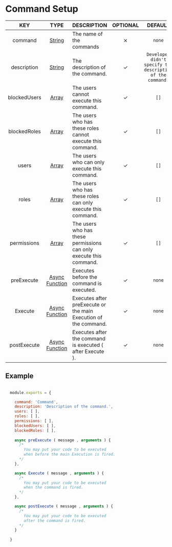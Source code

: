 # Command Setup

| KEY | TYPE | DESCRIPTION | OPTIONAL | DEFAULT |
| :-: | :--: | ----------- | :------: | :-----: |
| command | [String](https://developer.mozilla.org/en-US/docs/Web/JavaScript/Reference/Global_Objects/String) | The name of the commands | ⨯ | `none` |
| description | [String](https://developer.mozilla.org/en-US/docs/Web/JavaScript/Reference/Global_Objects/String) | The description of the command. | ✓ | `Developer didn't specify the description of the command.` | 
| blockedUsers | [Array](https://developer.mozilla.org/en-US/docs/Web/JavaScript/Reference/Global_Objects/Array/map) | The users cannot execute this command. | ✓ | `[]` |
| blockedRoles | [Array](https://developer.mozilla.org/en-US/docs/Web/JavaScript/Reference/Global_Objects/Array/map) | The users who has these roles cannot execute this command. | ✓ | `[]` |
| users | [Array](https://developer.mozilla.org/en-US/docs/Web/JavaScript/Reference/Global_Objects/Array/map) | The users who can only execute this command. | ✓ | `[]` |
| roles | [Array](https://developer.mozilla.org/en-US/docs/Web/JavaScript/Reference/Global_Objects/Array/map) | The users who has these roles can only execute this command. | ✓ | `[]` |
| permissions | [Array](https://developer.mozilla.org/en-US/docs/Web/JavaScript/Reference/Global_Objects/Array/map) | The users who has these permissions can only execute this command. | ✓ | `[]` |
| preExecute | [Async Function](https://developer.mozilla.org/en-US/docs/Web/JavaScript/Reference/Statements/async_function) | Executes before the command is executed. | ✓ | `none` | 
| Execute | [Async Function](https://developer.mozilla.org/en-US/docs/Web/JavaScript/Reference/Statements/async_function) | Executes after preExecute or the main Execution of the command. | ✓ | `none` | 
| postExecute | [Async Function](https://developer.mozilla.org/en-US/docs/Web/JavaScript/Reference/Statements/async_function) | Executes after the command is executed ( after Execute ). | ✓ | `none` | 

## Example

```js
  
  module.exports = {

    command: 'Command',
    description: 'Description of the command.',
    users: [ ],
    roles: [ ],
    permissions: [ ],
    blockedUsers: [ ],
    blockedRoles: [ ],
  
    async preExecute ( message , arguments ) {
      /*
        You may put your code to be executed
        when before the main Execution is fired.
      */
    },

    async Execute ( message , arguments ) {
      /*
        You may put your code to be executed
        when the command is fired.
      */
    },

    async postExecute ( message , arguments ) {
      /*
        You may put your code to be executed
        after the command is fired.
      */
    }
  
  }
  
```